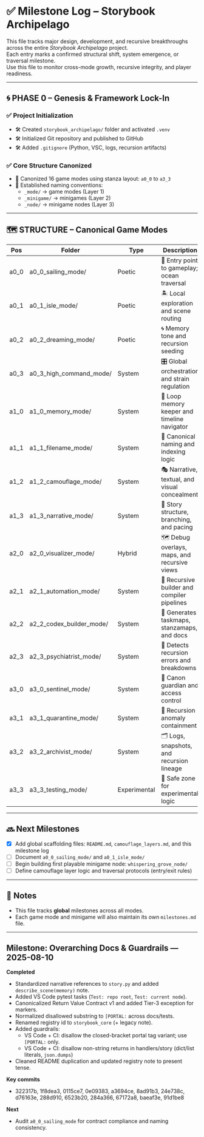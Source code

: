 <!-- Save to: storybook_archipelago/milestones.md -->

# ✅ Milestone Log – Storybook Archipelago

This file tracks major design, development, and recursive breakthroughs across the entire *Storybook Archipelago* project.  
Each entry marks a confirmed structural shift, system emergence, or traversal milestone.  
Use this file to monitor cross-mode growth, recursive integrity, and player readiness.

---

## 🌀 PHASE 0 – Genesis & Framework Lock-In

### ✅ Project Initialization
- 🛠️ Created `storybook_archipelago/` folder and activated `.venv`
- 🛠️ Initialized Git repository and published to GitHub
- 🛠️ Added `.gitignore` (Python, VSC, logs, recursion artifacts)

### ✅ Core Structure Canonized
- 📐 Canonized 16 game modes using stanza layout: `a0_0` to `a3_3`
- 📐 Established naming conventions:
  - `_mode/` → game modes (Layer 1)
  - `_minigame/` → minigames (Layer 2)
  - `_node/` → minigame nodes (Layer 3)

---

## 🗺️ STRUCTURE – Canonical Game Modes

| Pos   | Folder                 | Type         | Description                                     |
|-------|------------------------|--------------|-------------------------------------------------|
| a0_0  | a0_0_sailing_mode/     | Poetic       | 🚢 Entry point to gameplay; ocean traversal     |
| a0_1  | a0_1_isle_mode/        | Poetic       | 🏝️ Local exploration and scene routing          |
| a0_2  | a0_2_dreaming_mode/    | Poetic       | 🌀 Memory tone and recursion seeding            |
| a0_3  | a0_3_high_command_mode/| System       | 🎛️ Global orchestration and strain regulation   |
| a1_0  | a1_0_memory_mode/      | System       | 🧠 Loop memory keeper and timeline navigator    |
| a1_1  | a1_1_filename_mode/    | System       | 🔖 Canonical naming and indexing logic          |
| a1_2  | a1_2_camouflage_mode/  | System       | 🎭 Narrative, textual, and visual concealment   |
| a1_3  | a1_3_narrative_mode/   | System       | 📖 Story structure, branching, and pacing       |
| a2_0  | a2_0_visualizer_mode/  | Hybrid       | 🗺️ Debug overlays, maps, and recursive views    |
| a2_1  | a2_1_automation_mode/  | System       | 🧰 Recursive builder and compiler pipelines     |
| a2_2  | a2_2_codex_builder_mode/| System      | 📘 Generates taskmaps, stanzamaps, and docs     |
| a2_3  | a2_3_psychiatrist_mode/| System       | 🧪 Detects recursion errors and breakdowns      |
| a3_0  | a3_0_sentinel_mode/    | System       | 🧱 Canon guardian and access control            |
| a3_1  | a3_1_quarantine_mode/  | System       | 🚨 Recursion anomaly containment                |
| a3_2  | a3_2_archivist_mode/   | System       | 🗂️ Logs, snapshots, and recursion lineage       |
| a3_3  | a3_3_testing_mode/     | Experimental | 🧪 Safe zone for experimental logic             |

---

## 🔜 Next Milestones

- [x] Add global scaffolding files: `README.md`, `camouflage_layers.md`, and this milestone log
- [ ] Document `a0_0_sailing_mode/` and `a0_1_isle_mode/`
- [ ] Begin building first playable minigame node: `whispering_grove_node/`
- [ ] Define camouflage layer logic and traversal protocols (entry/exit rules)

---

## 📝 Notes

- This file tracks **global** milestones across all modes.
- Each game mode and minigame will also maintain its own `milestones.md` file.

---
## Milestone: Overarching Docs & Guardrails — 2025-08-10

**Completed**
- Standardized narrative references to `story.py` and added `describe_scene(memory)` note.
- Added VS Code pytest tasks (`Test: repo root`, `Test: current node`).
- Canonicalized Return Value Contract v1 and added Tier-3 exception for markers.
- Normalized disallowed substring to `[PORTAL:` across docs/tests.
- Renamed registry id to `storybook_core` (+ legacy note).
- Added guardrails:
  - VS Code + CI: disallow the closed-bracket portal tag variant; use `[PORTAL:` only.
  - VS Code + CI: disallow non-string returns in handlers/story (dict/list literals, `json.dumps`)
- Cleaned README duplication and updated registry note to present tense.

**Key commits**
- 322317b, 1f8dea3, 0115ce7, 0e09383, a3694ce, 8ad91b3, 24e738c, d76163e, 288d910, 6523b20, 284a366, 67172a8, baeaf3e, 91d1be8

**Next**
- Audit `a0_0_sailing_mode` for contract compliance and naming consistency.
